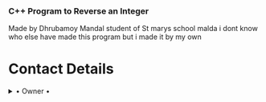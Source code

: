 ### C++ Program to Reverse an Integer
Made by Dhrubamoy Mandal
student of St marys school malda
i dont know who else have made this program but i made it by my own

# Contact Details

<details>

  <summary> • Owner • </summary>
<h2 align="center"> <a href="https://t.me/DhrubaXD">Dhrubamoy</a></h2>

</details>
